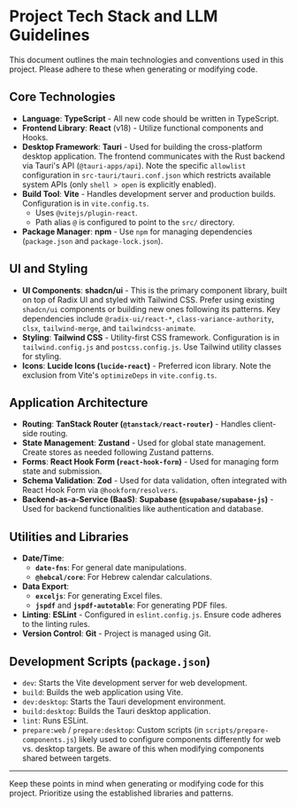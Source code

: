 # Project Tech Stack and LLM Guidelines

This document outlines the main technologies and conventions used in this project. Please adhere to these when generating or modifying code.

## Core Technologies

- **Language**: **TypeScript** - All new code should be written in TypeScript.
- **Frontend Library**: **React** (v18) - Utilize functional components and Hooks.
- **Desktop Framework**: **Tauri** - Used for building the cross-platform desktop application. The frontend communicates with the Rust backend via Tauri's API (`@tauri-apps/api`). Note the specific `allowlist` configuration in `src-tauri/tauri.conf.json` which restricts available system APIs (only `shell > open` is explicitly enabled).
- **Build Tool**: **Vite** - Handles development server and production builds. Configuration is in `vite.config.ts`.
  - Uses `@vitejs/plugin-react`.
  - Path alias `@` is configured to point to the `src/` directory.
- **Package Manager**: **npm** - Use `npm` for managing dependencies (`package.json` and `package-lock.json`).

## UI and Styling

- **UI Components**: **shadcn/ui** - This is the primary component library, built on top of Radix UI and styled with Tailwind CSS. Prefer using existing `shadcn/ui` components or building new ones following its patterns. Key dependencies include `@radix-ui/react-*`, `class-variance-authority`, `clsx`, `tailwind-merge`, and `tailwindcss-animate`.
- **Styling**: **Tailwind CSS** - Utility-first CSS framework. Configuration is in `tailwind.config.js` and `postcss.config.js`. Use Tailwind utility classes for styling.
- **Icons**: **Lucide Icons (`lucide-react`)** - Preferred icon library. Note the exclusion from Vite's `optimizeDeps` in `vite.config.ts`.

## Application Architecture

- **Routing**: **TanStack Router (`@tanstack/react-router`)** - Handles client-side routing.
- **State Management**: **Zustand** - Used for global state management. Create stores as needed following Zustand patterns.
- **Forms**: **React Hook Form (`react-hook-form`)** - Used for managing form state and submission.
- **Schema Validation**: **Zod** - Used for data validation, often integrated with React Hook Form via `@hookform/resolvers`.
- **Backend-as-a-Service (BaaS)**: **Supabase (`@supabase/supabase-js`)** - Used for backend functionalities like authentication and database.

## Utilities and Libraries

- **Date/Time**:
  - **`date-fns`**: For general date manipulations.
  - **`@hebcal/core`**: For Hebrew calendar calculations.
- **Data Export**:
  - **`exceljs`**: For generating Excel files.
  - **`jspdf`** and **`jspdf-autotable`**: For generating PDF files.
- **Linting**: **ESLint** - Configured in `eslint.config.js`. Ensure code adheres to the linting rules.
- **Version Control**: **Git** - Project is managed using Git.

## Development Scripts (`package.json`)

- `dev`: Starts the Vite development server for web development.
- `build`: Builds the web application using Vite.
- `dev:desktop`: Starts the Tauri development environment.
- `build:desktop`: Builds the Tauri desktop application.
- `lint`: Runs ESLint.
- `prepare:web` / `prepare:desktop`: Custom scripts (in `scripts/prepare-components.js`) likely used to configure components differently for web vs. desktop targets. Be aware of this when modifying components shared between targets.

---

Keep these points in mind when generating or modifying code for this project. Prioritize using the established libraries and patterns.
